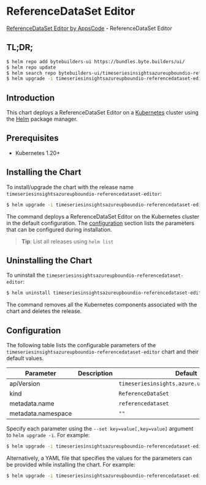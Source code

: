 # ReferenceDataSet Editor

[ReferenceDataSet Editor by AppsCode](https://byte.builders) - ReferenceDataSet Editor

## TL;DR;

```bash
$ helm repo add bytebuilders-ui https://bundles.byte.builders/ui/
$ helm repo update
$ helm search repo bytebuilders-ui/timeseriesinsightsazureupboundio-referencedataset-editor --version=v0.4.18
$ helm upgrade -i timeseriesinsightsazureupboundio-referencedataset-editor bytebuilders-ui/timeseriesinsightsazureupboundio-referencedataset-editor -n default --create-namespace --version=v0.4.18
```

## Introduction

This chart deploys a ReferenceDataSet Editor on a [Kubernetes](http://kubernetes.io) cluster using the [Helm](https://helm.sh) package manager.

## Prerequisites

- Kubernetes 1.20+

## Installing the Chart

To install/upgrade the chart with the release name `timeseriesinsightsazureupboundio-referencedataset-editor`:

```bash
$ helm upgrade -i timeseriesinsightsazureupboundio-referencedataset-editor bytebuilders-ui/timeseriesinsightsazureupboundio-referencedataset-editor -n default --create-namespace --version=v0.4.18
```

The command deploys a ReferenceDataSet Editor on the Kubernetes cluster in the default configuration. The [configuration](#configuration) section lists the parameters that can be configured during installation.

> **Tip**: List all releases using `helm list`

## Uninstalling the Chart

To uninstall the `timeseriesinsightsazureupboundio-referencedataset-editor`:

```bash
$ helm uninstall timeseriesinsightsazureupboundio-referencedataset-editor -n default
```

The command removes all the Kubernetes components associated with the chart and deletes the release.

## Configuration

The following table lists the configurable parameters of the `timeseriesinsightsazureupboundio-referencedataset-editor` chart and their default values.

|     Parameter      | Description |                         Default                          |
|--------------------|-------------|----------------------------------------------------------|
| apiVersion         |             | <code>timeseriesinsights.azure.upbound.io/v1beta1</code> |
| kind               |             | <code>ReferenceDataSet</code>                            |
| metadata.name      |             | <code>referencedataset</code>                            |
| metadata.namespace |             | <code>""</code>                                          |


Specify each parameter using the `--set key=value[,key=value]` argument to `helm upgrade -i`. For example:

```bash
$ helm upgrade -i timeseriesinsightsazureupboundio-referencedataset-editor bytebuilders-ui/timeseriesinsightsazureupboundio-referencedataset-editor -n default --create-namespace --version=v0.4.18 --set apiVersion=timeseriesinsights.azure.upbound.io/v1beta1
```

Alternatively, a YAML file that specifies the values for the parameters can be provided while
installing the chart. For example:

```bash
$ helm upgrade -i timeseriesinsightsazureupboundio-referencedataset-editor bytebuilders-ui/timeseriesinsightsazureupboundio-referencedataset-editor -n default --create-namespace --version=v0.4.18 --values values.yaml
```
